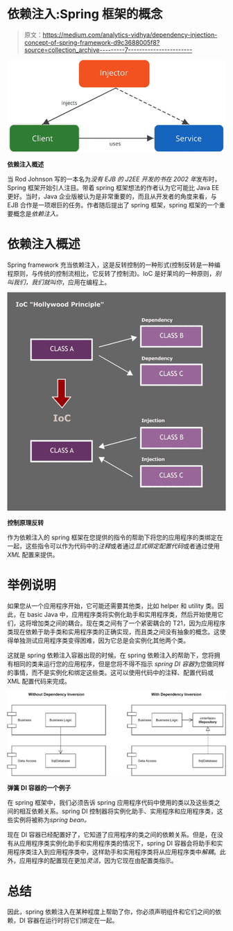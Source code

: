 # 依赖注入:Spring 框架的概念

> 原文：<https://medium.com/analytics-vidhya/dependency-injection-concept-of-spring-framework-d9c3688005f8?source=collection_archive---------7----------------------->

![](img/ca6193c311d986ea0732514ee020931b.png)

**依赖注入概述**

当 Rod Johnson 写的一本名为*没有 EJB 的 J2EE 开发的书在 2002 年*发布时，Spring 框架开始引人注目。带着 spring 框架想法的作者认为它可能比 Java EE 更好。当时，Java 企业版被认为是非常重要的，而且从开发者的角度来看，与 EJB 合作是一项艰巨的任务。作者随后提出了 spring 框架，spring 框架的一个重要概念是*依赖注入。*

# **依赖注入概述**

Spring framework 充当依赖注入，这是反转控制的一种形式(控制反转是一种编程原则，与传统的控制流相比，它反转了控制流)。IoC 是好莱坞的一种原则，*别叫我们，我们就叫你*，应用在编程上。

![](img/8ff07b5bb6b57f6a8043dc68ee451a6c.png)

**控制原理反转**

作为依赖注入的 spring 框架在您提供的指令的帮助下将您的应用程序的类绑定在一起，这些指令可以作为代码中的*注释*或者通过*显式绑定配置代码*或者通过使用 *XML* 配置来提供。

# **举例说明**

如果您从一个应用程序开始，它可能还需要其他类，比如 helper 和 utility 类。因此，在 basic Java 中，应用程序类将实例化助手和实用程序类，然后开始使用它们，这将增加类之间的耦合。现在类之间有了一个紧密耦合的 T21，因为应用程序类现在依赖于助手类和实用程序类的正确实现，而且类之间没有抽象的概念。这使得单独测试应用程序类变得困难，因为它总是会实例化其他两个类。

这就是 spring 依赖注入容器出现的时候。在 spring 依赖注入的帮助下，您将拥有相同的类来运行您的应用程序，但是您将不得不指示 *spring DI 容器*为您做同样的事情，而不是实例化和绑定这些类。这可以使用代码中的注释、配置代码或 XML 配置代码来完成。

![](img/f0d89da519a0ceea2da4d094ee41ca10.png)

**弹簧 DI 容器的一个例子**

在 spring 框架中，我们必须告诉 spring 应用程序代码中使用的类以及这些类之间的相互依赖关系。spring DI 控制器将实例化助手、实用程序和应用程序类，这些实例将被称为*spring bean。*

现在 DI 容器已经配置好了，它知道了应用程序的类之间的依赖关系。但是，在没有从应用程序类实例化助手和实用程序类的情况下，spring DI 容器会将助手和实用程序类注入到应用程序类中，这样助手和实用程序类将从应用程序类中*解耦*。此外，应用程序的配置现在更加*灵活*，因为它现在由配置类指示。

# **总结**

因此，spring 依赖注入在某种程度上帮助了你，你必须声明组件和它们之间的依赖，DI 容器在运行时将它们绑定在一起。
